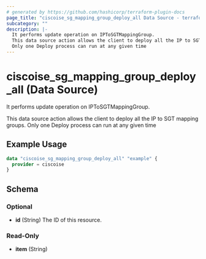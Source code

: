 ```yaml
---
# generated by https://github.com/hashicorp/terraform-plugin-docs
page_title: "ciscoise_sg_mapping_group_deploy_all Data Source - terraform-provider-ciscoise"
subcategory: ""
description: |-
  It performs update operation on IPToSGTMappingGroup.
  This data source action allows the client to deploy all the IP to SGT mapping groups.
  Only one Deploy process can run at any given time
---
```


# ciscoise_sg_mapping_group_deploy_all (Data Source)

It performs update operation on IPToSGTMappingGroup.

This data source action allows the client to deploy all the IP to SGT mapping groups.
Only one Deploy process can run at any given time

## Example Usage

```terraform
data "ciscoise_sg_mapping_group_deploy_all" "example" {
  provider = ciscoise
}
```

<!-- schema generated by tfplugindocs -->
## Schema

### Optional

- **id** (String) The ID of this resource.

### Read-Only

- **item** (String)


